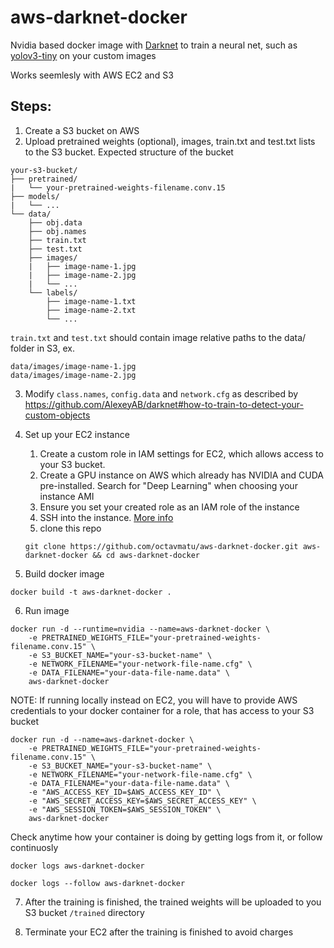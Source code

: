 # aws-darknet-docker
Nvidia based docker image with [Darknet](https://github.com/alexeyab/darknet) to train a neural net, such as [yolov3-tiny](https://pjreddie.com/darknet/yolo/) on your custom images

Works seemlesly with AWS EC2 and S3

## Steps:
1. Create a S3 bucket on AWS
2. Upload pretrained weights (optional), images, train.txt and test.txt lists to the S3 bucket.
Expected structure of the bucket
```
your-s3-bucket/
├── pretrained/
|   └── your-pretrained-weights-filename.conv.15
├── models/
|   └── ...
└── data/
    ├── obj.data
    ├── obj.names
    ├── train.txt
    ├── test.txt
    ├── images/
    |   ├── image-name-1.jpg
    |   ├── image-name-2.jpg
    |   └── ...
    └── labels/
        ├── image-name-1.txt
        ├── image-name-2.txt
        └── ...
``` 

`train.txt` and `test.txt` should contain image relative paths to the data/ folder in S3, ex.
```
data/images/image-name-1.jpg
data/images/image-name-2.jpg
```

3. Modify `class.names`, `config.data` and `network.cfg` as described by https://github.com/AlexeyAB/darknet#how-to-train-to-detect-your-custom-objects



4. Set up your EC2 instance
    1. Create a custom role in IAM settings for EC2, which allows access to your S3 bucket.
    2. Create a GPU instance on AWS which already has NVIDIA and CUDA pre-installed. Search for "Deep Learning" when choosing your instance AMI
    3. Ensure you set your created role as an IAM role of the instance
    4. SSH into the instance. [More info](https://docs.aws.amazon.com/AWSEC2/latest/UserGuide/AccessingInstancesLinux.html)
    5. clone this repo
    ```
    git clone https://github.com/octavmatu/aws-darknet-docker.git aws-darknet-docker && cd aws-darknet-docker
    ```

5. Build docker image
```
docker build -t aws-darknet-docker .
```
6. Run image
```
docker run -d --runtime=nvidia --name=aws-darknet-docker \
    -e PRETRAINED_WEIGHTS_FILE="your-pretrained-weights-filename.conv.15" \
    -e S3_BUCKET_NAME="your-s3-bucket-name" \
    -e NETWORK_FILENAME="your-network-file-name.cfg" \
    -e DATA_FILENAME="your-data-file-name.data" \
    aws-darknet-docker

```
NOTE: If running locally instead on EC2, you will have to provide AWS credentials to your docker container for a role, that has access to your S3 bucket
```
docker run -d --name=aws-darknet-docker \
    -e PRETRAINED_WEIGHTS_FILE="your-pretrained-weights-filename.conv.15" \
    -e S3_BUCKET_NAME="your-s3-bucket-name" \
    -e NETWORK_FILENAME="your-network-file-name.cfg" \
    -e DATA_FILENAME="your-data-file-name.data" \
    -e "AWS_ACCESS_KEY_ID=$AWS_ACCESS_KEY_ID" \
    -e "AWS_SECRET_ACCESS_KEY=$AWS_SECRET_ACCESS_KEY" \
    -e "AWS_SESSION_TOKEN=$AWS_SESSION_TOKEN" \
    aws-darknet-docker

```
Check anytime how your container is doing by getting logs from it, or follow continuosly
```
docker logs aws-darknet-docker

docker logs --follow aws-darknet-docker 
```

7. After the training is finished, the trained weights will be uploaded to you S3 bucket `/trained` directory

8. Terminate your EC2 after the training is finished to avoid charges
